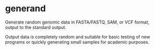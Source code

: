 # generand
Generate random genomic data in FASTA/FASTQ, SAM, or VCF format, output
to the standard output.

Output data is completely random and suitable for basic testing of new
programs or quickly generating small samples for academic purposes.
